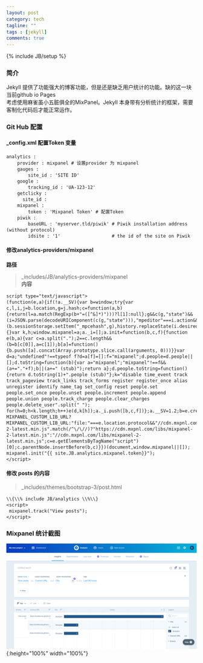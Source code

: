 ```yaml
---
layout: post
category: tech
tagline: ""
tags : [jekyll]
comments: true
---
```

{% include JB/setup %}

### 简介
Jekyll 提供了功能强大的博客功能，但是还是缺乏用户统计的功能。缺的这一块当前github io Pages  
考虑使用麻雀虽小五脏俱全的MixPanel。Jekyll 本身带有分析统计的框架，需要客制化代码后才能正常运作。  
### Git Hub 配置
#### _config.xml 配置Token 变量
```
analytics :
    provider : mixpanel # 设置provider 为 mixpanel
    gauges : 
        site_id : 'SITE ID'
    google : 
        tracking_id : 'UA-123-12'
    getclicky : 
      site_id : 
    mixpanel : 
        token : 'Mixpanel Token' # 配置Token
    piwik : 
        baseURL : 'myserver.tld/piwik' # Piwik installation address (without protocol)
        idsite : '1'                   # the id of the site on Piwik

```


#### 修改analytics-providers/mixpanel
**路径**  
> _includes/JB/analytics-providers/mixpanel  
**内容**  
```
script type="text/javascript">
(function(e,a){if(!a.__SV){var b=window;try{var c,l,i,j=b.location,g=j.hash;c=function(a,b){return(l=a.match(RegExp(b+"=([^&]*)")))?l[1]:null};g&&c(g,"state")&&(i=JSON.parse(decodeURIComponent(c(g,"state"))),"mpeditor"===i.action&&(b.sessionStorage.setItem("_mpcehash",g),history.replaceState(i.desiredHash||"",e.title,j.pathname+j.search)))}catch(m){}var k,h;window.mixpanel=a;a._i=[];a.init=function(b,c,f){function e(b,a){var c=a.split(".");2==c.length&&(b=b[c[0]],a=c[1]);b[a]=function(){b.push([a].concat(Array.prototype.slice.call(arguments, 0)))}}var d=a;"undefined"!==typeof f?d=a[f]=[]:f="mixpanel";d.people=d.people||[];d.toString=function(b){var a="mixpanel";"mixpanel"!==f&&(a+="."+f);b||(a+=" (stub)");return a};d.people.toString=function(){return d.toString(1)+".people (stub)"};k="disable time_event track track_pageview track_links track_forms register register_once alias unregister identify name_tag set_config reset people.set people.set_once people.unset people.increment people.append people.union people.track_charge people.clear_charges people.delete_user".split(" "); for(h=0;h<k.length;h++)e(d,k[h]);a._i.push([b,c,f])};a.__SV=1.2;b=e.createElement("script");b.type="text/javascript";b.async=!0;b.src="undefined"!==typeof MIXPANEL_CUSTOM_LIB_URL?MIXPANEL_CUSTOM_LIB_URL:"file:"===e.location.protocol&&"//cdn.mxpnl.com/libs/mixpanel-2-latest.min.js".match(/^\/\//)?"https://cdn.mxpnl.com/libs/mixpanel-2-latest.min.js":"//cdn.mxpnl.com/libs/mixpanel-2-latest.min.js";c=e.getElementsByTagName("script")[0];c.parentNode.insertBefore(b,c)}})(document,window.mixpanel||[]); mixpanel.init("{{ site.JB.analytics.mixpanel.token}}");
</script>
```

#### 修改 posts 的内容
>  _includes/themes/bootstrap-3/post.html  
  
```
\\{\\% include JB/analytics \\%\\}
<script>
 mixpanel.track("View posts");
</script>
```

### Mixpanel 统计截图
![Mix Panel 统计](/resources/images/2018/4/sc-mixpanel-1.png){:height="100%" width="100%"}  